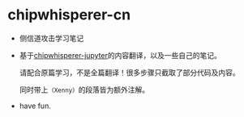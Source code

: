 # chipwhisperer-cn

* 侧信道攻击学习笔记

* 基于[chipwhisperer-jupyter](https://github.com/newaetech/chipwhisperer-jupyter/)的内容翻译，以及一些自己的笔记。
    
    请配合原篇学习，不是全篇翻译！很多步骤只截取了部分代码及内容。

    同时带上`（Xenny）`的段落皆为额外注解。

* have fun.

    